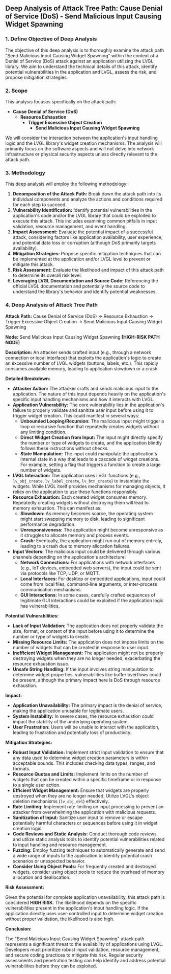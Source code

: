 ## Deep Analysis of Attack Tree Path: Cause Denial of Service (DoS) - Send Malicious Input Causing Widget Spawning

### 1. Define Objective of Deep Analysis

The objective of this deep analysis is to thoroughly examine the attack path "Send Malicious Input Causing Widget Spawning" within the context of a Denial of Service (DoS) attack against an application utilizing the LVGL library. We aim to understand the technical details of this attack, identify potential vulnerabilities in the application and LVGL, assess the risk, and propose mitigation strategies.

### 2. Scope

This analysis focuses specifically on the attack path:

* **Cause Denial of Service (DoS)**
    * **Resource Exhaustion**
        * **Trigger Excessive Object Creation**
            * **Send Malicious Input Causing Widget Spawning**

We will consider the interaction between the application's input handling logic and the LVGL library's widget creation mechanisms. The analysis will primarily focus on the software aspects and will not delve into network infrastructure or physical security aspects unless directly relevant to the attack path.

### 3. Methodology

This deep analysis will employ the following methodology:

1. **Decomposition of the Attack Path:**  Break down the attack path into its individual components and analyze the actions and conditions required for each step to succeed.
2. **Vulnerability Identification:** Identify potential vulnerabilities in the application's code and/or the LVGL library that could be exploited to execute this attack. This includes examining common pitfalls in input validation, resource management, and event handling.
3. **Impact Assessment:** Evaluate the potential impact of a successful attack, considering factors like application availability, user experience, and potential data loss or corruption (although DoS primarily targets availability).
4. **Mitigation Strategies:** Propose specific mitigation techniques that can be implemented at the application and/or LVGL level to prevent or mitigate this attack.
5. **Risk Assessment:**  Evaluate the likelihood and impact of this attack path to determine its overall risk level.
6. **Leveraging LVGL Documentation and Source Code:** Referencing the official LVGL documentation and potentially the source code to understand the library's behavior and identify potential weaknesses.

### 4. Deep Analysis of Attack Tree Path

**Attack Path:** Cause Denial of Service (DoS) -> Resource Exhaustion -> Trigger Excessive Object Creation -> Send Malicious Input Causing Widget Spawning

**Node:** Send Malicious Input Causing Widget Spawning **[HIGH-RISK PATH NODE]**

**Description:** An attacker sends crafted input (e.g., through a network connection or local interface) that exploits the application's logic to create an excessive number of LVGL widgets (buttons, labels, etc.). This rapidly consumes available memory, leading to application slowdown or a crash.

**Detailed Breakdown:**

* **Attacker Action:** The attacker crafts and sends malicious input to the application. The nature of this input depends heavily on the application's specific input handling mechanisms and how it interacts with LVGL.
* **Application Vulnerability:** The core vulnerability lies in the application's failure to properly validate and sanitize user input before using it to trigger widget creation. This could manifest in several ways:
    * **Unbounded Looping/Recursion:** The malicious input might trigger a loop or recursive function that repeatedly creates widgets without any limiting condition.
    * **Direct Widget Creation from Input:** The input might directly specify the number or type of widgets to create, and the application blindly follows these instructions without checks.
    * **State Manipulation:** The input could manipulate the application's internal state in a way that leads to a cascade of widget creations. For example, setting a flag that triggers a function to create a large number of widgets.
* **LVGL Interaction:** The application uses LVGL functions (e.g., `lv_obj_create`, `lv_label_create`, `lv_btn_create`) to instantiate the widgets. While LVGL itself provides mechanisms for managing objects, it relies on the application to use these functions responsibly.
* **Resource Exhaustion:**  Each created widget consumes memory. Repeatedly creating widgets without destroying them will lead to memory exhaustion. This can manifest as:
    * **Slowdown:** As memory becomes scarce, the operating system might start swapping memory to disk, leading to significant performance degradation.
    * **Unresponsiveness:** The application might become unresponsive as it struggles to allocate memory and process events.
    * **Crash:**  Eventually, the application might run out of memory entirely, leading to a crash due to memory allocation failures.
* **Input Vectors:** The malicious input could be delivered through various channels depending on the application's architecture:
    * **Network Connections:**  For applications with network interfaces (e.g., IoT devices, embedded web servers), the input could be sent via protocols like TCP, UDP, or MQTT.
    * **Local Interfaces:** For desktop or embedded applications, input could come from local files, command-line arguments, or inter-process communication mechanisms.
    * **GUI Interactions:** In some cases, carefully crafted sequences of legitimate GUI interactions could be exploited if the application logic has vulnerabilities.

**Potential Vulnerabilities:**

* **Lack of Input Validation:** The application does not properly validate the size, format, or content of the input before using it to determine the number or type of widgets to create.
* **Missing Resource Limits:** The application does not impose limits on the number of widgets that can be created in response to user input.
* **Inefficient Widget Management:** The application might not be properly destroying widgets when they are no longer needed, exacerbating the resource exhaustion issue.
* **Unsafe String Handling:** If the input involves string manipulation to determine widget properties, vulnerabilities like buffer overflows could be present, although the primary impact here is DoS through resource exhaustion.

**Impact:**

* **Application Unavailability:** The primary impact is the denial of service, making the application unusable for legitimate users.
* **System Instability:** In severe cases, the resource exhaustion could impact the stability of the underlying operating system.
* **User Frustration:** Users will be unable to interact with the application, leading to frustration and potentially loss of productivity.

**Mitigation Strategies:**

* **Robust Input Validation:** Implement strict input validation to ensure that any data used to determine widget creation parameters is within acceptable bounds. This includes checking data types, ranges, and formats.
* **Resource Quotas and Limits:** Implement limits on the number of widgets that can be created within a specific timeframe or in response to a single user action.
* **Efficient Widget Management:** Ensure that widgets are properly destroyed when they are no longer needed. Utilize LVGL's object deletion mechanisms (`lv_obj_del`) effectively.
* **Rate Limiting:** Implement rate limiting on input processing to prevent an attacker from overwhelming the application with malicious requests.
* **Sanitization of Input:** Sanitize user input to remove or escape potentially harmful characters or sequences before using it in widget creation logic.
* **Code Reviews and Static Analysis:** Conduct thorough code reviews and utilize static analysis tools to identify potential vulnerabilities related to input handling and resource management.
* **Fuzzing:** Employ fuzzing techniques to automatically generate and send a wide range of inputs to the application to identify potential crash scenarios or unexpected behavior.
* **Consider Using Object Pools:** For frequently created and destroyed widgets, consider using object pools to reduce the overhead of memory allocation and deallocation.

**Risk Assessment:**

Given the potential for complete application unavailability, this attack path is considered **HIGH RISK**. The likelihood depends on the specific vulnerabilities present in the application's input handling logic. If the application directly uses user-controlled input to determine widget creation without proper validation, the likelihood is also high.

**Conclusion:**

The "Send Malicious Input Causing Widget Spawning" attack path represents a significant threat to the availability of applications using LVGL. Developers must prioritize robust input validation, resource management, and secure coding practices to mitigate this risk. Regular security assessments and penetration testing can help identify and address potential vulnerabilities before they can be exploited.